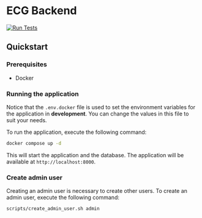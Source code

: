 # ECG Backend

[![Run Tests](https://github.com/dnmellen/ecg-backend/actions/workflows/tests.yml/badge.svg)](https://github.com/dnmellen/ecg-backend/actions/workflows/tests.yml)

## Quickstart

### Prerequisites

- Docker

### Running the application

Notice that the `.env.docker` file is used to set the environment variables for the application in **development**. You can change the values in this file to suit your needs.

To run the application, execute the following command:

```bash
docker compose up -d
```

This will start the application and the database. The application will be available at `http://localhost:8000`.

### Create admin user

Creating an admin user is necessary to create other users. To create an admin user, execute the following command:

```bash
scripts/create_admin_user.sh admin
```
